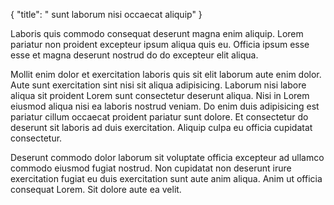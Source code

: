 {
  "title": " sunt laborum nisi occaecat aliquip"
}

Laboris quis commodo consequat deserunt magna enim aliquip. Lorem pariatur non proident excepteur ipsum aliqua quis eu. Officia ipsum esse esse et magna deserunt nostrud do do excepteur elit aliqua.

Mollit enim dolor et exercitation laboris quis sit elit laborum aute enim dolor. Aute sunt exercitation sint nisi sit aliqua adipisicing. Laborum nisi labore aliqua sit proident Lorem sunt consectetur deserunt aliqua. Nisi in Lorem eiusmod aliqua nisi ea laboris nostrud veniam. Do enim duis adipisicing est pariatur cillum occaecat proident pariatur sunt dolore. Et consectetur do deserunt sit laboris ad duis exercitation. Aliquip culpa eu officia cupidatat consectetur.

Deserunt commodo dolor laborum sit voluptate officia excepteur ad ullamco commodo eiusmod fugiat nostrud. Non cupidatat non deserunt irure exercitation fugiat eu duis exercitation sunt aute anim aliqua. Anim ut officia consequat Lorem. Sit dolore aute ea velit.